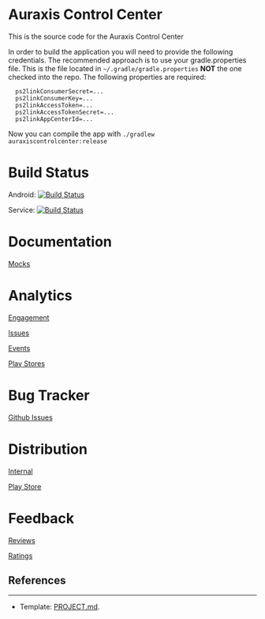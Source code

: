 # Auraxis Control Center
This is the source code for the Auraxis Control Center

In order to build the application you will need to provide the following credentials. The recommended approach is to use your gradle.properties file. This is the file located in `~/.gradle/gradle.properties` **NOT** the one checked into the repo.
The following properties are required:
```
  ps2linkConsumerSecret=...
  ps2linkConsumerKey=...
  ps2linkAccessToken=...
  ps2linkAccessTokenSecret=...
  ps2linkAppCenterId=...
```

Now you can compile the app with `./gradlew auraxiscontrolcenter:release`

# Build Status

Android: [![Build Status](https://dev.azure.com/CRamsan/AuraxisControlCenter/_apis/build/status/AuraxisControCenter?branchName=master)](https://dev.azure.com/CRamsan/AuraxisControlCenter/_build/latest?definitionId=6&branchName=master)

Service: [![Build Status](https://dev.azure.com/CRamsan/AuraxisControlCenter/_apis/build/status/AuraxisControlCenter_NodeJs?branchName=master)](https://dev.azure.com/CRamsan/AuraxisControlCenter/_build/latest?definitionId=14&branchName=master)

# Documentation
[Mocks](https://www.figma.com/files/project/30562182/Team-project?fuid=741159602862694256)

# Analytics

[Engagement](https://appcenter.ms/users/cramsan/apps/AuraxisControlCenter/analytics/overview)

[Issues](https://appcenter.ms/users/cramsan/apps/AuraxisControlCenter/crashes/errors?version=&appBuild=&period=last30Days&status=&errorType=all&sortCol=lastError&sortDir=desc)

[Events](https://appcenter.ms/users/cramsan/apps/AuraxisControlCenter/analytics/events)

[Play Stores](https://play.google.com/apps/publish/?account=6214892269219109827#StatisticsPlace:p=com.cesarandres.ps2link&statms=ALL_ACTIVE_DEVICE_EVENTS_INTERVAL&statgs=DAILY&statd=OS_VERSION&statc=true&dvals=@OVERALL@&dvals=28&dvals=29&dvals=26&dvals=24&cask=false&statdr=20200322-20200420&statcdr=20200221-20200321&grdk=@OVERALL@&bpk=3:3ef4c27cc69b19f5)

# Bug Tracker

[Github Issues](https://github.com/CRamsan/PetProject/labels/acc)

# Distribution
[Internal](https://install.appcenter.ms/users/cramsan/apps/auraxiscontrolcenter/distribution_groups/development)

[Play Store](https://play.google.com/store/apps/details?id=com.cesarandres.ps2link)

# Feedback

[Reviews](https://play.google.com/apps/publish/?account=6214892269219109827#ReviewsPlace:p=com.cesarandres.ps2link&appid=4976039285011980369)

[Ratings](https://play.google.com/apps/publish/?account=6214892269219109827#RatingsPlace:p=com.cesarandres.ps2link&appid=4976039285011980369)

## References
---

- Template: [PROJECT.md](../docs/templates/PROJECT.md).
